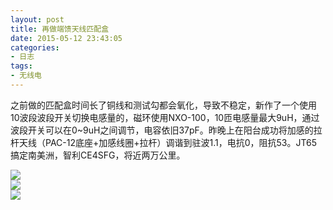 ```yaml
---
layout: post
title: 再做端馈天线匹配盒
date: 2015-05-12 23:43:05
categories:
- 日志
tags:
- 无线电
---
```


之前做的匹配盒时间长了铜线和测试勾都会氧化，导致不稳定，新作了一个使用10波段波段开关切换电感量的，磁环使用NXO-100，10匝电感量最大9uH，通过波段开关可以在0~9uH之间调节，电容依旧37pF。昨晚上在阳台成功将加感的拉杆天线（PAC-12底座+加感线圈+拉杆）调谐到驻波1.1，电抗0，阻抗53。JT65搞定南美洲，智利CE4SFG，将近两万公里。

![](http://i1328.photobucket.com/albums/w532/xwlogic/2015-05-11%20215825_zpsfi1sb5tu.jpg)      
![](http://i1328.photobucket.com/albums/w532/xwlogic/2015-05-11%20215847_zpsbsctgyf0.jpg)   
![](http://i1328.photobucket.com/albums/w532/xwlogic/2015-05-11%20215809_zpsia6bakvf.jpg)   
